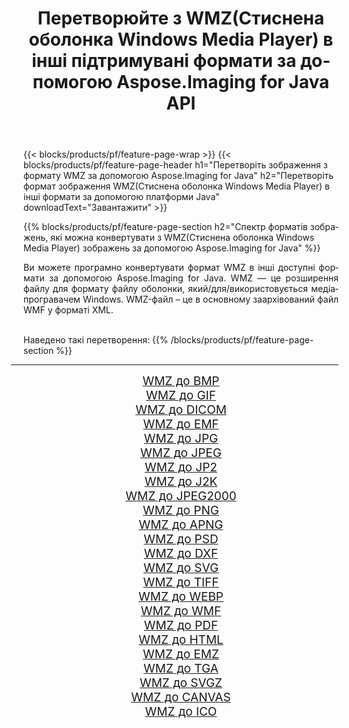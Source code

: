 ﻿---
title: Перетворюйте з WMZ(Стиснена оболонка Windows Media Player) в інші підтримувані формати за допомогою Aspose.Imaging for Java API 
weight: 3920
url: /uk/java/conversion/from/wmz/ 
lang: uk
langdirlevel: 2
locales: zh-hans,ja,it,ru,de,es,fr,nl,id,lt,pl,pt,vi,tr,ko,zh-hant,ar,hi,th,sv,cs,uk,he
description: Aspose.Imaging може легко конвертувати з WMZ(Стиснена оболонка Windows Media Player) в інші формати за допомогою платформи Java
---

{{< blocks/products/pf/feature-page-wrap >}}
{{< blocks/products/pf/feature-page-header h1="Перетворіть зображення з формату WMZ за допомогою Aspose.Imaging for Java" h2="Перетворіть формат зображення WMZ(Стиснена оболонка Windows Media Player) в інші формати за допомогою платформи Java" downloadText="Завантажити" >}}


{{% blocks/products/pf/feature-page-section  h2="Спектр форматів зображень, які можна конвертувати з WMZ(Стиснена оболонка Windows Media Player) зображень за допомогою Aspose.Imaging for Java" %}}
<p align=justify>Ви можете програмно конвертувати формат WMZ в інші доступні формати за допомогою
Aspose.Imaging for Java. WMZ — це розширення файлу для формату файлу оболонки, який/для/використовується медіапрогравачем Windows. WMZ-файл – це в основному заархівований файл WMF у форматі XML.</p>
<br/>
Наведено такі перетворення:
{{% /blocks/products/pf/feature-page-section %}}
<div class="container-fluid productfamilypage bg-gray">
    <div class="convertypes bg-gray agp-content section">
        <div class="container">
		<hr style="margin-left:-20px;"/>
		<div class="row other-converters" style="gap: 10px;font-size: 19px;text-align:center;">
		    <div class='col-md-2 other-converter remove-lp remove-rp'><a href="/imaging/uk/java/conversion/wmz-to-bmp/" style="padding:15px;">WMZ до BMP</a></div><div class='col-md-2 other-converter remove-lp remove-rp'><a href="/imaging/uk/java/conversion/wmz-to-gif/" style="padding:15px;">WMZ до GIF</a></div><div class='col-md-2 other-converter remove-lp remove-rp'><a href="/imaging/uk/java/conversion/wmz-to-dicom/" style="padding:15px;">WMZ до DICOM</a></div><div class='col-md-2 other-converter remove-lp remove-rp'><a href="/imaging/uk/java/conversion/wmz-to-emf/" style="padding:15px;">WMZ до EMF</a></div><div class='col-md-2 other-converter remove-lp remove-rp'><a href="/imaging/uk/java/conversion/wmz-to-jpg/" style="padding:15px;">WMZ до JPG</a></div><div class='col-md-2 other-converter remove-lp remove-rp'><a href="/imaging/uk/java/conversion/wmz-to-jpeg/" style="padding:15px;">WMZ до JPEG</a></div><div class='col-md-2 other-converter remove-lp remove-rp'><a href="/imaging/uk/java/conversion/wmz-to-jp2/" style="padding:15px;">WMZ до JP2</a></div><div class='col-md-2 other-converter remove-lp remove-rp'><a href="/imaging/uk/java/conversion/wmz-to-j2k/" style="padding:15px;">WMZ до J2K</a></div><div class='col-md-2 other-converter remove-lp remove-rp'><a href="/imaging/uk/java/conversion/wmz-to-jpeg2000/" style="padding:15px;">WMZ до JPEG2000</a></div><div class='col-md-2 other-converter remove-lp remove-rp'><a href="/imaging/uk/java/conversion/wmz-to-png/" style="padding:15px;">WMZ до PNG</a></div><div class='col-md-2 other-converter remove-lp remove-rp'><a href="/imaging/uk/java/conversion/wmz-to-apng/" style="padding:15px;">WMZ до APNG</a></div><div class='col-md-2 other-converter remove-lp remove-rp'><a href="/imaging/uk/java/conversion/wmz-to-psd/" style="padding:15px;">WMZ до PSD</a></div><div class='col-md-2 other-converter remove-lp remove-rp'><a href="/imaging/uk/java/conversion/wmz-to-dxf/" style="padding:15px;">WMZ до DXF</a></div><div class='col-md-2 other-converter remove-lp remove-rp'><a href="/imaging/uk/java/conversion/wmz-to-svg/" style="padding:15px;">WMZ до SVG</a></div><div class='col-md-2 other-converter remove-lp remove-rp'><a href="/imaging/uk/java/conversion/wmz-to-tiff/" style="padding:15px;">WMZ до TIFF</a></div><div class='col-md-2 other-converter remove-lp remove-rp'><a href="/imaging/uk/java/conversion/wmz-to-webp/" style="padding:15px;">WMZ до WEBP</a></div><div class='col-md-2 other-converter remove-lp remove-rp'><a href="/imaging/uk/java/conversion/wmz-to-wmf/" style="padding:15px;">WMZ до WMF</a></div><div class='col-md-2 other-converter remove-lp remove-rp'><a href="/imaging/uk/java/conversion/wmz-to-pdf/" style="padding:15px;">WMZ до PDF</a></div><div class='col-md-2 other-converter remove-lp remove-rp'><a href="/imaging/uk/java/conversion/wmz-to-html/" style="padding:15px;">WMZ до HTML</a></div><div class='col-md-2 other-converter remove-lp remove-rp'><a href="/imaging/uk/java/conversion/wmz-to-emz/" style="padding:15px;">WMZ до EMZ</a></div><div class='col-md-2 other-converter remove-lp remove-rp'><a href="/imaging/uk/java/conversion/wmz-to-tga/" style="padding:15px;">WMZ до TGA</a></div><div class='col-md-2 other-converter remove-lp remove-rp'><a href="/imaging/uk/java/conversion/wmz-to-svgz/" style="padding:15px;">WMZ до SVGZ</a></div><div class='col-md-2 other-converter remove-lp remove-rp'><a href="/imaging/uk/java/conversion/wmz-to-canvas/" style="padding:15px;">WMZ до CANVAS</a></div><div class='col-md-2 other-converter remove-lp remove-rp'><a href="/imaging/uk/java/conversion/wmz-to-ico/" style="padding:15px;">WMZ до ICO</a></div>
                </div>
        </div>
    </div>
</div>
<br/>

